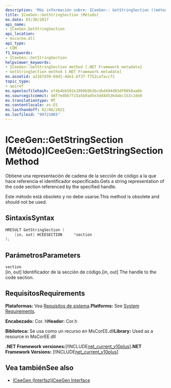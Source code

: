 ```yaml
---
description: 'Más información sobre: ICeeGen:: GetStringSection ((método)'
title: ICeeGen::GetStringSection (Método)
ms.date: 03/30/2017
api_name:
- ICeeGen.GetStringSection
api_location:
- mscoree.dll
api_type:
- COM
f1_keywords:
- ICeeGen::GetStringSection
helpviewer_keywords:
- ICeeGen::GetStringSection method [.NET Framework metadata]
- GetStringSection method [.NET Framework metadata]
ms.assetid: a2267d39-69d1-4de1-bf37-f752cafacc71
topic_type:
- apiref
ms.openlocfilehash: ef4b4bb502e1099b9b3bcdbd494d03df0858aa6b
ms.sourcegitcommit: ddf7edb67715a5b9a45e3dd44536dabc153c1de0
ms.translationtype: MT
ms.contentlocale: es-ES
ms.lasthandoff: 02/06/2021
ms.locfileid: "99721065"
---
```

# <a name="iceegengetstringsection-method"></a><span data-ttu-id="3cb25-103">ICeeGen::GetStringSection (Método)</span><span class="sxs-lookup"><span data-stu-id="3cb25-103">ICeeGen::GetStringSection Method</span></span>

<span data-ttu-id="3cb25-104">Obtiene una representación de cadena de la sección de código a la que hace referencia el identificador especificado.</span><span class="sxs-lookup"><span data-stu-id="3cb25-104">Gets a string representation of the code section referenced by the specified handle.</span></span>  
  
 <span data-ttu-id="3cb25-105">Este método está obsoleto y no debe usarse.</span><span class="sxs-lookup"><span data-stu-id="3cb25-105">This method is obsolete and should not be used.</span></span>  
  
## <a name="syntax"></a><span data-ttu-id="3cb25-106">Sintaxis</span><span class="sxs-lookup"><span data-stu-id="3cb25-106">Syntax</span></span>  
  
```cpp  
HRESULT GetStringSection (  
    [in, out] HCEESECTION     *section  
);  
```  
  
## <a name="parameters"></a><span data-ttu-id="3cb25-107">Parámetros</span><span class="sxs-lookup"><span data-stu-id="3cb25-107">Parameters</span></span>  

 `section`  
 <span data-ttu-id="3cb25-108">[in, out] Identificador de la sección de código.</span><span class="sxs-lookup"><span data-stu-id="3cb25-108">[in, out] The handle to the code section.</span></span>  
  
## <a name="requirements"></a><span data-ttu-id="3cb25-109">Requisitos</span><span class="sxs-lookup"><span data-stu-id="3cb25-109">Requirements</span></span>  

 <span data-ttu-id="3cb25-110">**Plataformas:** Vea [Requisitos de sistema](../../get-started/system-requirements.md).</span><span class="sxs-lookup"><span data-stu-id="3cb25-110">**Platforms:** See [System Requirements](../../get-started/system-requirements.md).</span></span>  
  
 <span data-ttu-id="3cb25-111">**Encabezado:** Cor. h</span><span class="sxs-lookup"><span data-stu-id="3cb25-111">**Header:** Cor.h</span></span>  
  
 <span data-ttu-id="3cb25-112">**Biblioteca:** Se usa como un recurso en MsCorEE.dll</span><span class="sxs-lookup"><span data-stu-id="3cb25-112">**Library:** Used as a resource in MsCorEE.dll</span></span>  
  
 <span data-ttu-id="3cb25-113">**.NET Framework versiones:**[!INCLUDE[net_current_v10plus](../../../../includes/net-current-v10plus-md.md)]</span><span class="sxs-lookup"><span data-stu-id="3cb25-113">**.NET Framework Versions:** [!INCLUDE[net_current_v10plus](../../../../includes/net-current-v10plus-md.md)]</span></span>  
  
## <a name="see-also"></a><span data-ttu-id="3cb25-114">Vea también</span><span class="sxs-lookup"><span data-stu-id="3cb25-114">See also</span></span>

- [<span data-ttu-id="3cb25-115">ICeeGen (Interfaz)</span><span class="sxs-lookup"><span data-stu-id="3cb25-115">ICeeGen Interface</span></span>](iceegen-interface.md)
